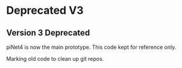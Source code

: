 # Deprecated V3


## Version 3 Deprecated
piNet4 is now the main prototype.  This code kept for reference only.

Marking old code to clean up git repos.
